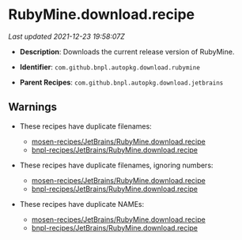 # RubyMine.download.recipe

_Last updated 2021-12-23 19:58:07Z_

- **Description**: Downloads the current release version of RubyMine.

- **Identifier**: `com.github.bnpl.autopkg.download.rubymine`

- **Parent Recipes**: `com.github.bnpl.autopkg.download.jetbrains`

## Warnings

- These recipes have duplicate filenames:
    - [mosen-recipes/JetBrains/RubyMine.download.recipe](/autopkg-dupe-tracker/mosen-recipes/JetBrains/RubyMine.download.recipe)
    - [bnpl-recipes/JetBrains/RubyMine.download.recipe](/autopkg-dupe-tracker/bnpl-recipes/JetBrains/RubyMine.download.recipe)

- These recipes have duplicate filenames, ignoring numbers:
    - [mosen-recipes/JetBrains/RubyMine.download.recipe](/autopkg-dupe-tracker/mosen-recipes/JetBrains/RubyMine.download.recipe)
    - [bnpl-recipes/JetBrains/RubyMine.download.recipe](/autopkg-dupe-tracker/bnpl-recipes/JetBrains/RubyMine.download.recipe)

- These recipes have duplicate NAMEs:
    - [mosen-recipes/JetBrains/RubyMine.download.recipe](/autopkg-dupe-tracker/mosen-recipes/JetBrains/RubyMine.download.recipe)
    - [bnpl-recipes/JetBrains/RubyMine.download.recipe](/autopkg-dupe-tracker/bnpl-recipes/JetBrains/RubyMine.download.recipe)